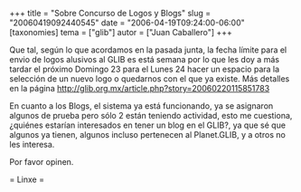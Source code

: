 +++
title = "Sobre Concurso de Logos y Blogs"
slug = "20060419092440545"
date = "2006-04-19T09:24:00-06:00"
[taxonomies]
tema = ["glib"]
autor = ["Juan Caballero"]
+++

Que tal, según lo que acordamos en la pasada junta, la fecha límite para
el envio de logos alusivos al GLIB es está semana por lo que les doy a
más tardar el próximo Domingo 23 para el Lunes 24 hacer un espacio para
la selección de un nuevo logo o quedarnos con el que ya existe. Más
detalles en la página
<a href="http://glib.org.mx/article.php?story=20060220115851783">http://glib.org.mx/article.php?story=20060220115851783</a>

En cuanto a los Blogs, el sistema ya está funcionando, ya se asignaron
algunos de prueba pero sólo 2 están teniendo actividad, esto me
cuestiona, ¿quiénes estarían interesados en tener un blog en el GLIB?,
ya que sé que algunos ya tienen, algunos incluso pertenecen al
Planet.GLIB, y a otros no les interesa.

Por favor opinen.

= Linxe =
